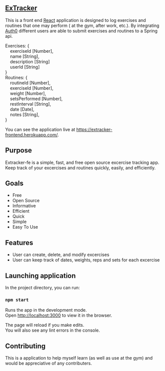 ## [ExTracker](https://extracker-frontend.herokuapp.com/)

This is a front end [React](https://github.com/facebook/create-react-app) application is designed to log exercises and routines that one may perform ( at the gym, after work, etc.). By integrating [Auth0](https://auth0.com/) different users are able to submit exercises and routines to a Spring api. 

Exercises: {<br/>
&nbsp;&nbsp;&nbsp;&nbsp;exerciseId [Number],<br/>
&nbsp;&nbsp;&nbsp;&nbsp;name [String],<br/>
&nbsp;&nbsp;&nbsp;&nbsp;description [String]<br/>
&nbsp;&nbsp;&nbsp;&nbsp;userId [String]</br>
} <br/>
Routines: {<br/>
&nbsp;&nbsp;&nbsp;&nbsp;routineId [Number],<br/>
&nbsp;&nbsp;&nbsp;&nbsp;exerciseId [Number],<br/>
&nbsp;&nbsp;&nbsp;&nbsp;weight [Number],<br/>
&nbsp;&nbsp;&nbsp;&nbsp;setsPerformed [Number],<br/>
&nbsp;&nbsp;&nbsp;&nbsp;restInterval [String],<br/>
&nbsp;&nbsp;&nbsp;&nbsp;date [Date],<br/>
&nbsp;&nbsp;&nbsp;&nbsp;notes [String],<br/>
}

You can see the application live at https://extracker-frontend.herokuapp.com/.

## Purpose
Extracker-fe is a simple, fast, and free open source excercise tracking app. Keep track of your excercises and routines quickly, easily, and efficiently.

## Goals
+ Free 
+ Open Source 
+ Informative 
+ Efficient 
+ Quick 
+ Simple 
+ Easy To Use

## Features
+ User can create, delete, and modify excercises 
+ User can keep track of dates, weights, reps and sets for each excercise

## Launching application

In the project directory, you can run:

### `npm start`

Runs the app in the development mode.<br>
Open [http://localhost:3000](http://localhost:3000) to view it in the browser.

The page will reload if you make edits.<br>
You will also see any lint errors in the console.

## Contributing

This is a application to help myself learn (as well as use at the gym) and would be appreciative of any contributers.
